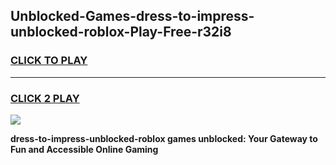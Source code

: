 
## Unblocked-Games-dress-to-impress-unblocked-roblox-Play-Free-r32i8
<h3>
<a href="https://premium76.site?title=dress-to-impress-unblocked-roblox&ref=21A">CLICK TO PLAY</a></h3>
<hr>

<h3>
<a href="https://premium76.site?title=dress-to-impress-unblocked-roblox&ref=21A">CLICK 2 PLAY</a>
  
</h3>

<a href="https://premium76.site?title=dress-to-impress-unblocked-roblox&ref=21A"><img src="https://clearcache.store/games.png"></a>


**dress-to-impress-unblocked-roblox games unblocked: Your Gateway to Fun and Accessible Online Gaming**

